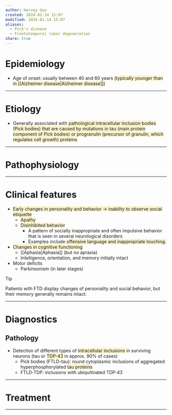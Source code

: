```yaml
---
author: Harvey Guo
created: 2024-01-14 15:07
modified: 2024-01-14 15:07
aliases:
  - Pick's disease
  - Frontotemporal lobar degeneration
share: true
---
```

# Epidemiology
- Age of onset: usually between 40 and 60 years <span style="background:rgba(240, 200, 0, 0.2)">(typically younger than in [[Alzheimer disease|Alzheimer disease]])</span>

---
# Etiology
- Generally associated with <span style="background:rgba(240, 200, 0, 0.2)">pathological intracellular inclusion bodies (Pick bodies) that are caused by mutations in tau (main protein component of Pick bodies) or progranulin (precursor of granulin, which regulates cell growth) proteins</span>

---
# Pathophysiology


---
# Clinical features
- <span style="background:rgba(240, 200, 0, 0.2)">Early changes in personality and behavior → inability to observe social etiquette</span>
	- <span style="background:rgba(240, 200, 0, 0.2)">Apathy</span>
	- <span style="background:rgba(240, 200, 0, 0.2)">Disinhibited behavior</span>
		- A pattern of socially inappropriate and often impulsive behavior that is seen in several neurological disorders
		- Examples include <span style="background:rgba(240, 200, 0, 0.2)">offensive language and inappropriate touching.</span>
- <span style="background:rgba(240, 200, 0, 0.2)">Changes in cognitive functioning</span>
	- [[Aphasia|Aphasia]] (but no apraxia)
	- Intelligence, orientation, and memory initially intact
- Motor deficits
	- Parkinsonism (in later stages)

>[!tip] 
>Patients with FTD display changes of personality and social behavior, but their memory generally remains intact.

---
# Diagnostics
## Pathology
- Detection of different types of <span style="background:rgba(240, 200, 0, 0.2)">intracellular inclusions</span> in surviving neurons (tau or <span style="background:rgba(240, 200, 0, 0.2)">TDP-43</span> in approx. 90% of cases)
	- Pick bodies (FTLD-tau): round cytoplasmic inclusions of aggregated hyperphosphorylated <span style="background:rgba(240, 200, 0, 0.2)">tau proteins </span>
	- FTLD‑TDP: inclusions with ubiquitinated TDP‑43

---
# Treatment


---
